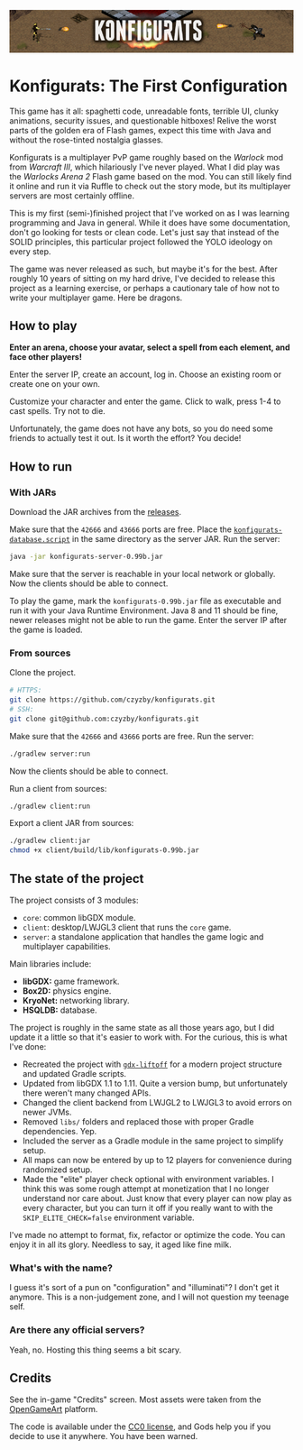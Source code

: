 ![Banner](.github/banner.png)

# Konfigurats: The First Configuration

This game has it all: spaghetti code, unreadable fonts, terrible UI, clunky animations,
security issues, and questionable hitboxes! Relive the worst parts of the golden era
of Flash games, expect this time with Java and without the rose-tinted nostalgia glasses.

Konfigurats is a multiplayer PvP game roughly based on the _Warlock_ mod from _Warcraft III_,
which hilariously I've never played. What I did play was the _Warlocks Arena 2_ Flash game
based on the mod. You can still likely find it online and run it via Ruffle to check out
the story mode, but its multiplayer servers are most certainly offline.

This is my first (semi-)finished project that I've worked on as I was learning programming
and Java in general. While it does have some documentation, don't go looking for tests or
clean code. Let's just say that instead of the SOLID principles, this particular project
followed the YOLO ideology on every step.

The game was never released as such, but maybe it's for the best. After roughly 10 years
of sitting on my hard drive, I've decided to release this project as a learning exercise,
or perhaps a cautionary tale of how not to write your multiplayer game. Here be dragons.

## How to play

**Enter an arena, choose your avatar, select a spell from each element, and face other players!**

Enter the server IP, create an account, log in. Choose an existing room or create one on your own.

Customize your character and enter the game. Click to walk, press 1-4 to cast spells. Try not to die.

Unfortunately, the game does not have any bots, so you do need some friends to actually test it out.
Is it worth the effort? You decide!

## How to run

### With JARs

Download the JAR archives from the [releases](https://github.com/czyzby/konfigurats/releases).

Make sure that the `42666` and `43666` ports are free.
Place the [`konfigurats-database.script`](server/konfigurats-database.script) in the same
directory as the server JAR. Run the server:

```bash
java -jar konfigurats-server-0.99b.jar
```

Make sure that the server is reachable in your local network or globally.
Now the clients should be able to connect.

To play the game, mark the `konfigurats-0.99b.jar` file as executable and run it with your
Java Runtime Environment. Java 8 and 11 should be fine, newer releases might not be able to
run the game. Enter the server IP after the game is loaded.

### From sources

Clone the project.

```bash
# HTTPS:
git clone https://github.com/czyzby/konfigurats.git
# SSH:
git clone git@github.com:czyzby/konfigurats.git
```

Make sure that the `42666` and `43666` ports are free.
Run the server:

```bash
./gradlew server:run
```

Now the clients should be able to connect.

Run a client from sources:

```bash
./gradlew client:run
```

Export a client JAR from sources:

```bash
./gradlew client:jar
chmod +x client/build/lib/konfigurats-0.99b.jar
```

## The state of the project

The project consists of 3 modules:

* `core`: common libGDX module.
* `client`: desktop/LWJGL3 client that runs the `core` game.
* `server`: a standalone application that handles the game logic and multiplayer capabilities.

Main libraries include:

* **libGDX:** game framework.
* **Box2D:** physics engine.
* **KryoNet:** networking library.
* **HSQLDB:** database.

The project is roughly in the same state as all those years ago, but I did update it a little
so that it's easier to work with. For the curious, this is what I've done:

* Recreated the project with [`gdx-liftoff`](https://github.com/tommyettinger/gdx-liftoff)
  for a modern project structure and updated Gradle scripts.
* Updated from libGDX 1.1 to 1.11. Quite a version bump, but unfortunately there weren't many
  changed APIs.
* Changed the client backend from LWJGL2 to LWJGL3 to avoid errors on newer JVMs.
* Removed `libs/` folders and replaced those with proper Gradle dependencies. Yep.
* Included the server as a Gradle module in the same project to simplify setup.
* All maps can now be entered by up to 12 players for convenience during randomized setup.
* Made the "elite" player check optional with environment variables. I think this was some
  rough attempt at monetization that I no longer understand nor care about. Just know that
  every player can now play as every character, but you can turn it off if you really want to
  with the `SKIP_ELITE_CHECK=false` environment variable.

I've made no attempt to format, fix, refactor or optimize the code. You can enjoy it in
all its glory. Needless to say, it aged like fine milk.

### What's with the name?

I guess it's sort of a pun on "configuration" and "illuminati"? I don't get it anymore.
This is a non-judgement zone, and I will not question my teenage self.

### Are there any official servers?

Yeah, no. Hosting this thing seems a bit scary.

## Credits

See the in-game "Credits" screen.
Most assets were taken from the [OpenGameArt](https://opengameart.org/) platform.

The code is available under the [CC0 license](LICENSE.txt), and Gods help you if you
decide to use it anywhere. You have been warned.
